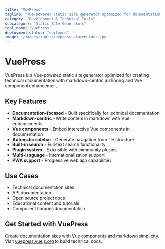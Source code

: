 ```yaml
---
title: "VuePress"
tagline: "Vue-powered static site generator optimized for documentation"
category: "Development & Technical Tools"
subcategory: "Static Site Generators"
tool_name: "VuePress"
deployment_status: "deployed"
image: "/images/tools/vuepress-placeholder.jpg"
---
```


# VuePress

VuePress is a Vue-powered static site generator optimized for creating technical documentation with markdown-centric authoring and Vue component enhancement.

## Key Features

- **Documentation-focused** - Built specifically for technical documentation
- **Markdown-centric** - Write content in markdown with Vue enhancements
- **Vue components** - Embed interactive Vue components in documentation
- **Automatic sidebar** - Generate navigation from file structure
- **Built-in search** - Full-text search functionality
- **Plugin system** - Extensible with community plugins
- **Multi-language** - Internationalization support
- **PWA support** - Progressive web app capabilities

## Use Cases

- Technical documentation sites
- API documentation
- Open source project docs
- Educational content and tutorials
- Component libraries documentation

## Get Started with VuePress

Create documentation sites with Vue components and markdown simplicity. Visit [vuepress.vuejs.org](https://vuepress.vuejs.org) to build technical docs.